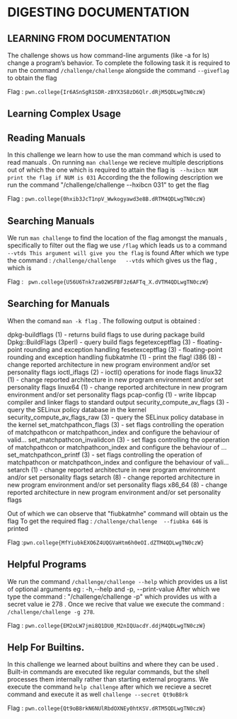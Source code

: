 # DIGESTING DOCUMENTATION 

## LEARNING FROM DOCUMENTATION 

The challenge shows us how command-line arguments (like -a for ls) change a program’s behavior.
To complete the following task it is required to run the command `/challenge/challenge` alongside the command `--giveflag` to obtain the flag 

Flag : `pwn.college{Ir6ASnSgR1SDR-zBYX3S8zD6Qlr.dRjM5QDLwgTN0czW}`


## Learning Complex Usage 


## Reading Manuals

In this challenge we learn how to use the man command which is used to read manuals . On running `man challenge` we recieve multiple descriptions out of which the one which is required 
to attain the flag is 
` --hxibcn NUM
print the flag if NUM is 031`
According the the following description we run the command "/challenge/challenge --hxibcn 031" to get the flag 

Flag :  `pwn.college{0hxib3JcT1npV_Wwkogyawd3e8B.dRTM4QDLwgTN0czW}`

## Searching Manuals

We run `man challenge` to find the location of the flag amongst the manuals , specifically to filter out the flag we use `/flag` which leads us to a command `--vtds This argument will give you the flag` is found 
After which we type the command : 
`/challenge/challenge   --vtds` which gives us the flag , which is 

Flag : ` pwn.college{U56U6Tnk7za02WSFBFJz6AFTq_X.dVTM4QDLwgTN0czW}`

## Searching for Manuals

When  the comand `man -k flag` . The following output is obtained :

dpkg-buildflags (1)  - returns build flags to use during package build
Dpkg::BuildFlags (3perl) - query build flags
fegetexceptflag (3)  - floating-point rounding and exception handling
fesetexceptflag (3)  - floating-point rounding and exception handling
fiubkatmhe (1)       - print the flag!
i386 (8)             - change reported architecture in new program environment and/or set personality flags
ioctl_iflags (2)     - ioctl() operations for inode flags
linux32 (1)          - change reported architecture in new program environment and/or set personality flags
linux64 (1)          - change reported architecture in new program environment and/or set personality flags
pcap-config (1)      - write libpcap compiler and linker flags to standard output
security_compute_av_flags (3) - query the SELinux policy database in the kernel
security_compute_av_flags_raw (3) - query the SELinux policy database in the kernel
set_matchpathcon_flags (3) - set flags controlling the operation of matchpathcon or matchpathcon_index and configure the behaviour of valid...
set_matchpathcon_invalidcon (3) - set flags controlling the operation of matchpathcon or matchpathcon_index and configure the behaviour of ...
set_matchpathcon_printf (3) - set flags controlling the operation of matchpathcon or matchpathcon_index and configure the behaviour of vali...
setarch (1)          - change reported architecture in new program environment and/or set personality flags
setarch (8)          - change reported architecture in new program environment and/or set personality flags
x86_64 (8)           - change reported architecture in new program environment and/or set personality flags

Out of which we can observe that "fiubkatmhe" command will obtain us the flag 
To get the required flag : `/challenge/challenge  --fiubka 646` is printed 

Flag :`pwn.college{MfYiubkEXO6Z4UQGVaHtm6h0eOI.dZTM4QDLwgTN0czW}`

## Helpful Programs

We run the command `/challenge/challenge --help` which provides us a list of optional arguments eg : -h,--help and -p, --print-value
After which we type the command : "/challenge/challenge -p" which  provides us with a secret value ie 278 . Once we recive that value we execute the command : `/challenge/challenge -g 278`.

Flag : `pwn.college{EM2oLW7jmi8Q1DU0_M2nIQUacdY.ddjM4QDLwgTN0czW}`

## Help For Builtins.

In this challenge we learned about builtins and where they can be used . Built-in commands are executed like regular commands, but the shell processes them internally 
rather than starting external programs.
We execute the command `help challenge` after which we recieve a secret command and execute it as well `challenge --secret Qt9oB8rk`

Flag : `pwn.college{Qt9oB8rkN6NUlRbdOXNEy0htKSV.dRTM5QDLwgTN0czW}`
